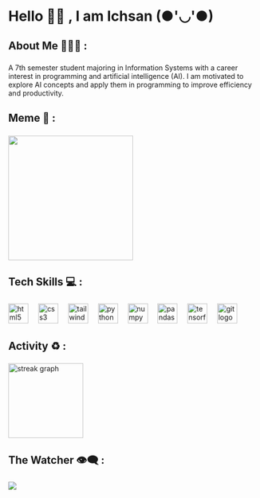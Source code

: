 <h1 align="left">Hello 👋🏼 , I am Ichsan (●'◡'●)</h1>

###

<h2 align="left">About Me 👨🏽‍💻 :</h2>

###

<p align="left">A 7th semester student majoring in Information Systems with a career interest in programming and artificial intelligence (AI). I am motivated to explore AI concepts and apply them in programming to improve efficiency and productivity.</p>

###

<h2 align="left">Meme 🤡 :</h2>

###

###

<div align="left">
  <img width="250" height="250" src="https://i.giphy.com/media/v1.Y2lkPTc5MGI3NjExajBzMGZoeHFidjk0Nm4zaGttN3Q4OWdrazFjeDEwMzFqb2ptaXB1NCZlcD12MV9pbnRlcm5hbF9naWZfYnlfaWQmY3Q9Zw/HLB0nLA36GCCo6JuB5/giphy.gif"  />
</div>

###

###

<h2 align="left">Tech Skills 💻 :</h2>

###

<div align="left">
  <img src="https://cdn.jsdelivr.net/gh/devicons/devicon/icons/html5/html5-original.svg" height="40" alt="html5 logo"  />
  <img width="12" />
  <img src="https://cdn.jsdelivr.net/gh/devicons/devicon/icons/css3/css3-original.svg" height="40" alt="css3 logo"  />
  <img width="12" />
  <img src="https://cdn.simpleicons.org/tailwindcss/06B6D4" height="40" alt="tailwindcss logo"  />
  <img width="12" />
  <img src="https://cdn.jsdelivr.net/gh/devicons/devicon/icons/python/python-original.svg" height="40" alt="python logo"  />
  <img width="12" />
  <img src="https://cdn.jsdelivr.net/gh/devicons/devicon/icons/numpy/numpy-original.svg" height="40" alt="numpy logo"  />
  <img width="12" />
  <img src="https://cdn.jsdelivr.net/gh/devicons/devicon/icons/pandas/pandas-original.svg" height="40" alt="pandas logo"  />
  <img width="12" />
  <img src="https://cdn.jsdelivr.net/gh/devicons/devicon/icons/tensorflow/tensorflow-original.svg" height="40" alt="tensorflow logo"  />
  <img width="12" />
  <img src="https://cdn.simpleicons.org/git/F05032" height="40" alt="git logo"  />
</div>

###

###

<h2 align="left">Activity ♻ :</h2>

###

<div align="left">
  <img src="https://streak-stats.demolab.com?user=DatabasePlaymaker&locale=en&mode=weekly&theme=tokyonight&hide_border=true&border_radius=5&date_format=j%20M%5B%20Y%5D&order=3" height="150" alt="streak graph"  />
</div>

###

###

<h2 align="left">The Watcher 👁‍🗨 :</h2>

###

###

<div align="left">
  <img src="https://profile-counter.glitch.me/DatabasePlaymaker/count.svg?"  />
</div>

###
